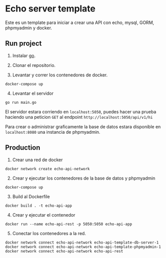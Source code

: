 # Echo server template

Este es un template para iniciar a crear una API con echo, mysql, GORM, phpmyadmin y docker.

## Run project

1. Instalar [go](https://go.dev/dl/).

2. Clonar el repositorio.

3. Levantar y correr los contenedores de docker.

```
docker-compose up
```

4. Levantar el servidor

```
go run main.go
```

El servidor estara corriendo en `localhost:5050`, puedes hacer una prueba haciendo una peticion `GET` al endpoint `http://localhost:5050/api/v1/hi`

Para crear o administrar graficamente la base de datos estara disponible en `localhost:8080` una instancia de phpmyadmin.

## Production

1. Crear una red de docker

```shell
docker network create echo-api-network
```

2. Crear y ejecutar los contenedores de la base de datos y phpmyadmin

```shell
docker-compose up
```

3. Build al Dockerfile

```shell
docker build . -t echo-api-app
```

4. Crear y ejecutar el contenedor

```shell
docker run --name echo-api-rest -p 5050:5050 echo-api-app
```

5. Conectar los contenedores a la red.

```shell
docker network connect echo-api-network echo-api-template-db-server-1
docker network connect echo-api-network echo-api-template-phpmyadmin-1
docker network connect echo-api-network echo-api-rest
```
